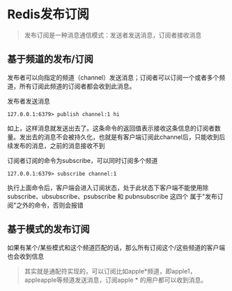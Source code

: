 # Redis发布订阅

> 发布订阅是一种消息通信模式：发送者发送消息，订阅者接收消息

## 基于频道的发布/订阅

发布者可以向指定的频道（channel）发送消息；订阅者可以订阅一个或者多个频道，所有订阅此频道的订阅者都会收到此消息。

发布者发送消息

```shell
127.0.0.1:6379> publish channel:1 hi
```

如上，这样消息就发送出去了。这条命令的返回值表示接收这条信息的订阅者数量。发出去的消息不会被持久化，也就是有客户端订阅此channel后，只能收到后续发布的消息，之前的消息接收不到

订阅者订阅的命令为subscribe，可以同时订阅多个频道

```shell
127.0.0.1:6379> subscribe channel:1
```

执行上面命令后，客户端会进入订阅状态，处于此状态下客户端不能使用除subscribe、ubsubscribe、psubscribe 和 pubnsubscribe 这四个 属于"发布订阅"之外的命令，否则会报错

## 基于模式的发布订阅

如果有某个/某些模式和这个频道匹配的话，那么所有订阅这个/这些频道的客户端也会收到信息

> 其实就是通配符实现的，可以订阅比如apple*频道，即apple1，appleapple等频道发送消息，订阅apple * 的用户都可以收到消息。